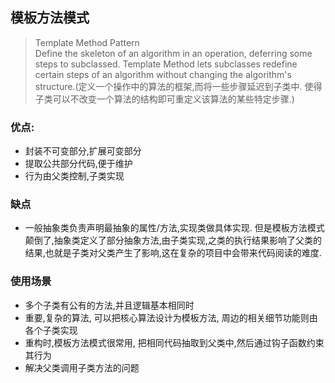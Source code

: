 
## 模板方法模式

> Template Method Pattern  
> Define the skeleton of an algorithm in an operation, deferring some steps to subclassed. Template Method lets subclasses redefine certain steps of an algorithm without changing the algorithm's structure.(定义一个操作中的算法的框架,而将一些步骤延迟到子类中. 使得子类可以不改变一个算法的结构即可重定义该算法的某些特定步骤.)

### 优点:
- 封装不可变部分,扩展可变部分
- 提取公共部分代码,便于维护
- 行为由父类控制,子类实现

### 缺点
- 一般抽象类负责声明最抽象的属性/方法,实现类做具体实现. 但是模板方法模式颠倒了,抽象类定义了部分抽象方法,由子类实现,之类的执行结果影响了父类的结果,也就是子类对父类产生了影响,这在复杂的项目中会带来代码阅读的难度.

### 使用场景
- 多个子类有公有的方法,并且逻辑基本相同时
- 重要,复杂的算法, 可以把核心算法设计为模板方法, 周边的相关细节功能则由各个子类实现
- 重构时,模板方法模式很常用, 把相同代码抽取到父类中,然后通过钩子函数约束其行为
- 解决父类调用子类方法的问题
